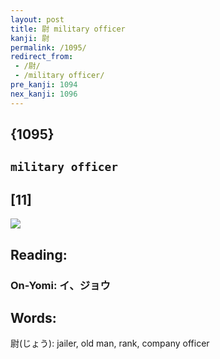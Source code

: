 ```yaml
---
layout: post
title: 尉 military officer
kanji: 尉
permalink: /1095/
redirect_from:
 - /尉/
 - /military officer/
pre_kanji: 1094
nex_kanji: 1096
---
```


## {1095}

## `military officer`

## [11]

<div class="stroke"><img src="E5B089.png" /></div>

## Reading:

### On-Yomi: イ、ジョウ

## Words:

尉(じょう): jailer, old man, rank, company officer
